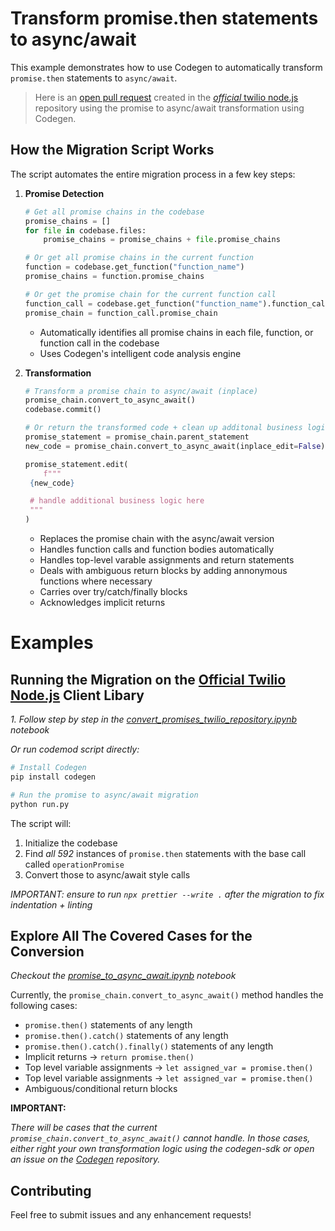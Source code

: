 # Transform promise.then statements to async/await

This example demonstrates how to use Codegen to automatically transform `promise.then` statements to `async/await`.

> Here is an [open pull request](https://github.com/twilio/twilio-node/pull/1072) created in the [_official_ twilio node.js](https://www.twilio.com/docs/messaging/quickstart/node) repository using the promise to async/await transformation using Codegen.

## How the Migration Script Works

The script automates the entire migration process in a few key steps:

1. **Promise Detection**

   ```python
   # Get all promise chains in the codebase
   promise_chains = []
   for file in codebase.files:
       promise_chains = promise_chains + file.promise_chains
   ```

   ```python
   # Or get all promise chains in the current function
   function = codebase.get_function("function_name")
   promise_chains = function.promise_chains
   ```

   ```python
   # Or get the promise chain for the current function call
   function_call = codebase.get_function("function_name").function_calls[0]
   promise_chain = function_call.promise_chain
   ```

   - Automatically identifies all promise chains in each file, function, or function call in the codebase
   - Uses Codegen's intelligent code analysis engine

1. **Transformation**

   ```python
   # Transform a promise chain to async/await (inplace)
   promise_chain.convert_to_async_await()
   codebase.commit()
   ```

   ```python
   # Or return the transformed code + clean up additonal business logic from .then blocks
   promise_statement = promise_chain.parent_statement
   new_code = promise_chain.convert_to_async_await(inplace_edit=False)

   promise_statement.edit(
       f"""
    {new_code}

    # handle additional business logic here
    """
   )
   ```

   - Replaces the promise chain with the async/await version
   - Handles function calls and function bodies automatically
   - Handles top-level varable assignments and return statements
   - Deals with ambiguous return blocks by adding annonymous functions where necessary
   - Carries over try/catch/finally blocks
   - Acknowledges implicit returns

# Examples

## Running the Migration on the [Official Twilio Node.js](https://github.com/twilio/twilio-node) Client Libary

_1. Follow step by step in the [convert_promises_twilio_repository.ipynb](./convert_promises_twilio_repository.ipynb) notebook_

_Or run codemod script directly:_

```bash
# Install Codegen
pip install codegen

# Run the promise to async/await migration
python run.py
```

The script will:

1. Initialize the codebase
1. Find _all 592_ instances of `promise.then` statements with the base call called `operationPromise`
1. Convert those to async/await style calls

_IMPORTANT: ensure to run `npx prettier --write .` after the migration to fix indentation + linting_

## Explore All The Covered Cases for the Conversion

_Checkout the [promise_to_async_await.ipynb](./promise_to_async_await.ipynb) notebook_

Currently, the `promise_chain.convert_to_async_await()` method handles the following cases:

- `promise.then()` statements of any length
- `promise.then().catch()` statements of any length
- `promise.then().catch().finally()` statements of any length
- Implicit returns -> `return promise.then()`
- Top level variable assignments -> `let assigned_var = promise.then()`
- Top level variable assignments -> `let assigned_var = promise.then()`
- Ambiguous/conditional return blocks

**IMPORTANT:**

_There will be cases that the current `promise_chain.convert_to_async_await()` cannot handle. In those cases, either right your own transformation logic using the codegen-sdk or open an issue on the [Codegen](https://github.com/codegen-sh/codegen-sdk) repository._

## Contributing

Feel free to submit issues and any enhancement requests!

